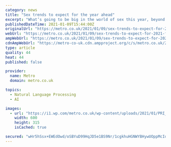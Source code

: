 ```yaml
---
category: news
title: "Sex trends to expect for the year ahead"
excerpt: "What’s going to be big in the world of sex this year, beyond plenty of lockdown masturbation? More inclusive language, sexual telehealth, and intimate grooming for men, apparently. These are all trends predicted for 2021 by Dominnique Karetsos,"
publishedDateTime: 2021-01-09T15:44:00Z
originalUrl: "https://metro.co.uk/2021/01/09/sex-trends-to-expect-for-2021-from-sex-robots-to-sexual-health-13876969/"
webUrl: "https://metro.co.uk/2021/01/09/sex-trends-to-expect-for-2021-from-sex-robots-to-sexual-health-13876969/"
ampWebUrl: "https://metro.co.uk/2021/01/09/sex-trends-to-expect-for-2021-from-sex-robots-to-sexual-health-13876969/amp/"
cdnAmpWebUrl: "https://metro-co-uk.cdn.ampproject.org/c/s/metro.co.uk/2021/01/09/sex-trends-to-expect-for-2021-from-sex-robots-to-sexual-health-13876969/amp/"
type: article
quality: 44
heat: 44
published: false

provider:
  name: Metro
  domain: metro.co.uk

topics:
  - Natural Language Processing
  - AI

images:
  - url: "https://i1.wp.com/metro.co.uk/wp-content/uploads/2021/01/PRI_178538355.jpg?quality=90&strip=all&zoom=1&resize=600%2C315&ssl=1"
    width: 600
    height: 315
    isCached: true

secured: "wHr5hSsx+EWEdOwd/oSBYuD99HqJD5e1BS9Nr/1cgkhuHGNWYBHywUOppMcIdaCpxZcmXZ+Q5YNGT2kCIaTrNjkukdFuisytCi4Y6/VwyHpwdWhgelKDS1AWXfG5WXTjs0KJf2d+3vYvCPTjWrRwopskJT4/ALDuCAaeQlhcC7GyLkdIil1QSA0hdiZWG6BelAFaFXuW28GqPQGCtlzwV3w3z4K7Do7iXyYjDywKMkPQhyiv5ae0vaTR3gfMXR2YrqPFk+vPPIyAoBBCMDo+eOUfQLr4rZjEslVrQAXIIMZ1NYiB5rGbiOf9G5kpBpP5OllKKFCp+YhMcahaHPD/kZ4Pti2PDo/PP2opIqk1alE=;SKWmJcjd1w55u1CZ1MO5YA=="
---
```



